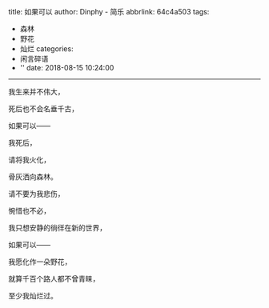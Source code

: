 title: 如果可以
author: Dinphy - 简乐
abbrlink: 64c4a503
tags:
  - 森林
  - 野花
  - 灿烂
categories:
  - 闲言碎语
  - ''
date: 2018-08-15 10:24:00
---
我生来并不伟大，

死后也不会名垂千古，

如果可以——

我死后，

请将我火化，

骨灰洒向森林。
</br>

请不要为我悲伤，

惋惜也不必，

我只想安静的徜徉在新的世界，

如果可以——

我愿化作一朵野花，

就算千百个路人都不曾青睐，

至少我灿烂过。